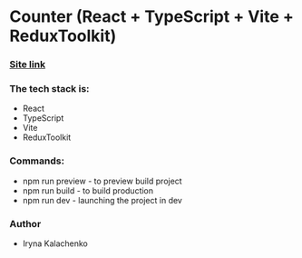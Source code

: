 # Counter (React + TypeScript + Vite + ReduxToolkit)

### [Site link](https://master--react-calendar1.netlify.app/)

### The tech stack is:

- React
- TypeScript
- Vite
- ReduxToolkit

### Commands:

- npm run preview - to preview build project
- npm run build - to build production
- npm run dev - launching the project in dev

### Author

- Iryna Kalachenko
